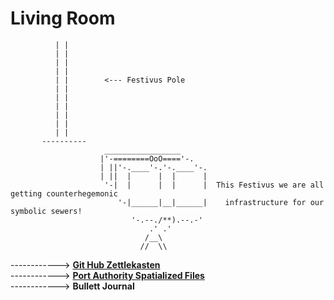 # Living Room

              | |   
              | |   
              | |   
              | |   
              | |        <--- Festivus Pole
              | |               
              | |   
              | |   
              | |   
              | |     
              | |       
           ----------
                         _________________
                        |'-========OoO===='-.
                        | ||'-.____'-.'-.____'-.
                        | ||  |      |  |      |
                         '-|  |      |  |      |  This Festivus we are all getting counterhegemonic
                            '-|______|__|______|    infrastructure for our symbolic sewers!
                               '-.--./**).--.-'
                                   .' .'
                                  /__\
                                 //  \\
  
 ------------> [**Git Hub Zettlekasten**](../zzzzz_cards/214_ZettlekastenMethod.md)   
  ------------>  [**Port Authority Spatialized Files**](../zzzzz_cards/221_ExplanationOfPortAuthority.md)   
  ------------>  **Bullett Journal**   
  
  
